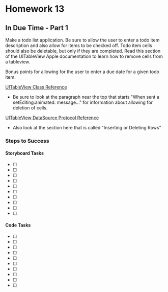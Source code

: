 # Homework 13

## In Due Time - Part 1

Make a todo list application. Be sure to allow the user to enter a todo item description and also allow for items to be checked off. Todo item cells should also be deletable, but only if they are completed. Read this section of the UITableView Apple documentation to learn how to remove cells from a tableview.

Bonus points for allowing for the user to enter a due date for a given todo item.

[UITableView Class Reference](https://developer.apple.com/library/ios/documentation/UIKit/Reference/UITableView_Class/index.html)
* Be sure to look at the paragraph near the top that starts "When sent a setEditing:animated: message..." for information about allowing for deletion of cells.

[UITableView DataSource Protocol Reference](https://developer.apple.com/library/ios/documentation/UIKit/Reference/UITableViewDataSource_Protocol/index.html#//apple_ref/occ/intf/UITableViewDataSource)
* Also look at the section here that is called "Inserting or Deleting Rows"

### Steps to Success

#### Storyboard Tasks

* [ ]
* [ ]
* [ ]
* [ ]
* [ ]
* [ ]
* [ ]
* [ ]
* [ ]
* [ ]

#### Code Tasks

* [ ]
* [ ]
* [ ]
* [ ]
* [ ]
* [ ]
* [ ]
* [ ]
* [ ]
* [ ]
